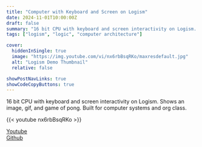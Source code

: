 ```yaml
---
title: "Computer with Keyboard and Screen on Logism"
date: 2024-11-01T10:00:00Z
draft: false
summary: "16 bit CPU with keyboard and screen interactivity on Logism. Shows an image, gif, and game of pong."
tags: ["logism", "logic", "computer architecture"]

cover:
  hiddenInSingle: true
  image: "https://img.youtube.com/vi/nx6rbBsqRKo/maxresdefault.jpg"
  alt: "Logism Demo Thumbnail"
  relative: false

showPostNavLinks: true
showCodeCopyButtons: true
---
```


16 bit CPU with keyboard and screen interactivity on Logism. Shows an image, gif, and game of pong. Built for computer systems and org class.

{{< youtube nx6rbBsqRKo >}}

[Youtube](https://www.youtube.com/watch?v=nx6rbBsqRKo)  
[Github](https://github.com/jonnyjackson26/logism_computer_with_screen_and_keyboard)
